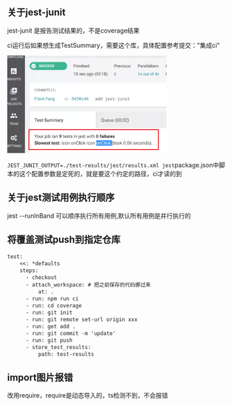 ## 关于jest-junit
jest-junit 是报告测试结果的，不是coverage结果

ci运行后如果想生成TestSummary，需要这个库，具体配置参考提交："集成ci"

![](jest-junit.png)

`JEST_JUNIT_OUTPUT=./test-results/jest/results.xml jest`package.json中脚本的这个配置参数是定死的，就是要这个约定的路径，ci才读的到

## 关于jest测试用例执行顺序
jest --runInBand 可以顺序执行所有用例,默认所有用例是并行执行的

## 将覆盖测试push到指定仓库
```
test:
    <<: *defaults
    steps:
      - checkout
      - attach_workspace: # 把之前保存的代码挪过来
          at: .
      - run: npm run ci
      - run: cd coverage
      - run: git init
      - run: git remote set-url origin xxx
      - run: get add .
      - run: git commit -m 'update'
      - run: git push
      - store_test_results:
          path: test-results
```

## import图片报错
改用require，require是动态导入的，ts检测不到，不会报错
